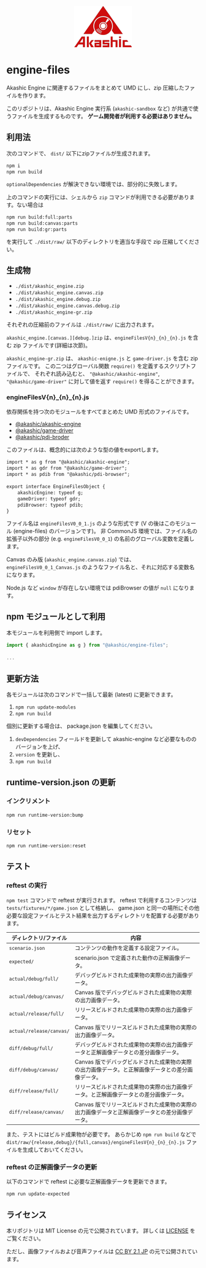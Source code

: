 <p align="center">
<img src="https://github.com/akashic-games/engine-files/blob/master/img/akashic.png"/>
</p>

# engine-files

Akashic Engine に関連するファイルをまとめて UMD にし、zip 圧縮したファイルを作ります。

このリポジトリは、Akashic Engine 実行系 (`akashic-sandbox` など) が共通で使うファイルを生成するものです。
**ゲーム開発者が利用する必要はありません。**

## 利用法

次のコマンドで、 `dist/` 以下にzipファイルが生成されます。

```
npm i
npm run build
```

`optionalDependencies` が解決できない環境では、部分的に失敗します。

上のコマンドの実行には、シェルから `zip` コマンドが利用できる必要があります。ない場合は

```
npm run build:full:parts
npm run build:canvas:parts
npm run build:gr:parts
```

を実行して `./dist/raw/` 以下のディレクトリを適当な手段で zip 圧縮してください。

## 生成物

* `./dist/akashic_engine.zip`
* `./dist/akashic_engine.canvas.zip`
* `./dist/akashic_engine.debug.zip`
* `./dist/akashic_engine.canvas.debug.zip`
* `./dist/akashic_engine-gr.zip`

それぞれの圧縮前のファイルは `./dist/raw/` に出力されます。

`akashic_engine.[canvas.][debug.]zip` は、`engineFilesV{n}_{n}_{n}.js` を含む zip ファイルです(詳細は次節)。

`akashic_engine-gr.zip` は、 `akashic-enigne.js` と `game-driver.js` を含む zip ファイルです。
この二つはグローバル関数 `require()` を定義するスクリプトファイルで、
それぞれ読み込むと、 `"@akashic/akashic-engine"`, `"@akashic/game-driver"` に対して値を返す `require()` を得ることができます。

### engineFilesV{n}\_{n}\_{n}.js

依存関係を持つ次のモジュールをすべてまとめた UMD 形式のファイルです。

* [@akashic/akashic-engine](https://github.com/akashic-games/akashic-engine)
* [@akashic/game-driver](https://github.com/akashic-games/game-driver)
* [@akashic/pdi-broder](https://github.com/akashic-games/pdi-browser)

このファイルは、概念的には次のような型の値をexportします。

```
import * as g from "@akashic/akashic-engine";
import * as gdr from "@akashic/game-driver";
import * as pdib from "@akashic/pdi-browser";

export interface EngineFilesObject {
    akashicEngine: typeof g;
    gameDriver: typeof gdr;
    pdiBrowser: typeof pdib;
}
```

ファイル名は `engineFilesV0_0_1.js` のような形式です (V の後はこのモジュール (engine-files) のバージョンです)。
非 CommonJS 環境では、ファイル名の拡張子以外の部分 (e.g. `engineFilesV0_0_1`) の名前のグローバル変数を定義します。

Canvas のみ版 (`akashic_engine.canvas.zip`) では、 `engineFilesV0_0_1_Canvas.js` のようなファイル名と、それに対応する変数名になります。

Node.js など `window` が存在しない環境では pdiBrowser の値が `null` になります。

## npm モジュールとして利用

本モジュールを利用側で import します。

```javascript
import { akashicEngine as g } from "@akashic/engine-files";

...

```

## 更新方法

各モジュールは次のコマンドで一括して最新 (latest) に更新できます。

1. `npm run update-modules`
2. `npm run build`

個別に更新する場合は、 package.json を編集してください。

1. `devDependencies` フィールドを更新して akashic-engine など必要なもののバージョンを上げ、
2. `version` を更新し、
3. `npm run build`

## runtime-version.json の更新

### インクリメント
```sh
npm run runtime-version:bump
```

### リセット
```sh
npm run runtime-version:reset
```

## テスト

### reftest の実行

`npm test` コマンドで reftest が実行されます。
reftest で利用するコンテンツは `tests/fixtures/*/game.json` として格納し、 game.json と同一の場所にその他必要な設定ファイルとテスト結果を出力するディレクトリを配置する必要があります。

| ディレクトリ/ファイル | 内容 |
| ------------- | ------------- |
| `scenario.json` | コンテンツの動作を定義する設定ファイル。 |
| `expected/` | scenario.json で定義された動作の正解画像データ。 |
| `actual/debug/full/` | デバッグビルドされた成果物の実際の出力画像データ。 |
| `actual/debug/canvas/` | Canvas 版でデバッグビルドされた成果物の実際の出力画像データ。 |
| `actual/release/full/` | リリースビルドされた成果物の実際の出力画像データ。 |
| `actual/release/canvas/` | Canvas 版でリリースビルドされた成果物の実際の出力画像データ。 |
| `diff/debug/full/` | デバッグビルドされた成果物の実際の出力画像データと正解画像データとの差分画像データ。 |
| `diff/debug/canvas/` | Canvas 版でデバッグビルドされた成果物の実際の出力画像データ。と正解画像データとの差分画像データ。 |
| `diff/release/full/` | リリースビルドされた成果物の実際の出力画像データ。と正解画像データとの差分画像データ。 |
| `diff/release/canvas/` | Canvas 版でリリースビルドされた成果物の実際の出力画像データと正解画像データとの差分画像データ。 |

また、テストにはビルド成果物が必要です。
あらかじめ `npm run build` などで `dist/raw/{release,debug}/{full,canvas}/engineFilesV{n}_{n}_{n}.js` ファイルを生成しておいてください。

### reftest の正解画像データの更新

以下のコマンドで reftest に必要な正解画像データを更新できます。

```sh
npm run update-expected
```

## ライセンス
本リポジトリは MIT License の元で公開されています。
詳しくは [LICENSE](https://github.com/akashic-games/engine-files/blob/master/LICENSE) をご覧ください。

ただし、画像ファイルおよび音声ファイルは
[CC BY 2.1 JP](https://creativecommons.org/licenses/by/2.1/jp/) の元で公開されています。
